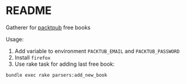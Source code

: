 # README

Gatherer for [packtpub](https://www.packtpub.com/packt/offers/free-learning) free books

Usage:

1. Add variable to environment `PACKTUB_EMAIL` and `PACKTUB_PASSWORD`
2. Install `firefox`
3.  Use rake task for adding last free book:
 
  ```
  bundle exec rake parsers:add_new_book
  ```
